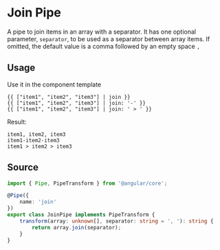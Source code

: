 # Join Pipe

A pipe to join items in an array with a separator. 
It has one optional parameter, `separator`, to be used as a separator between array items.
If omitted, the default value is a comma followed by an empty space `, `

## Usage

Use it in the component template

<ngs-code-block-with-header>

```
{{ ["item1", "item2", "item3"] | join }}
{{ ["item1", "item2", "item3"] | join: '-' }}
{{ ["item1", "item2", "item3"] | join: ' > ' }}
```

</ngs-code-block-with-header>

Result: 

```
item1, item2, item3
item1-item2-item3
item1 > item2 > item3
```

## Source

<ngs-code-block-with-header file-name="join.pipe.ts">

```typescript
import { Pipe, PipeTransform } from '@angular/core';

@Pipe({
	name: 'join'
})
export class JoinPipe implements PipeTransform {
	transform(array: unknown[], separator: string = ', '): string {
		return array.join(separator);
	}
}

```

</ngs-code-block-with-header> 

